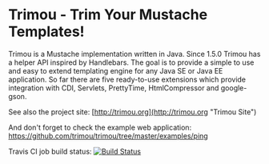 Trimou - Trim Your Mustache Templates!
======

Trimou is a Mustache implementation written in Java. Since 1.5.0 Trimou has a helper API inspired by Handlebars. The goal is to provide a simple to use and easy to extend templating engine for any Java SE or Java EE application. So far there are five ready-to-use extensions which provide integration with CDI, Servlets, PrettyTime, HtmlCompressor and google-gson.

See also the project site: [http://trimou.org](http://trimou.org "Trimou Site")

And don't forget to check the example web application: https://github.com/trimou/trimou/tree/master/examples/ping

Travis CI job build status: [![Build Status](https://travis-ci.org/trimou/trimou.png)](https://travis-ci.org/trimou/trimou)
